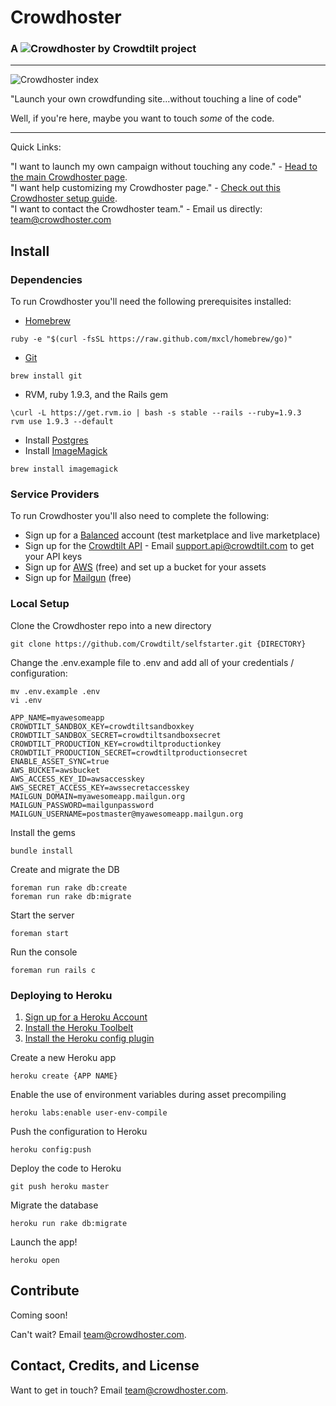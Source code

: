 # Crowdhoster 
### A ![Crowdhoster by Crowdtilt](https://raw.github.com/mattlebel/Crowdhoster/master/app/assets/images/by_crowdtilt.png) project
---

![Crowdhoster index](https://raw.github.com/mattlebel/Crowdhoster/master/app/assets/images/readmeScreenshot.png)

"Launch your own crowdfunding site...without touching a line of code"

Well, if you're here, maybe you want to touch *some* of the code.

---
Quick Links:

"I want to launch my own campaign without touching any code." - [Head to the main Crowdhoster page](http://crowdhoster.com).      
"I want help customizing my Crowdhoster page." - [Check out this Crowdhoster setup guide](http:crowdhostersetup.herokuapp.com).    
"I want to contact the Crowdhoster team." - Email us directly: [team@crowdhoster.com](mailto:team@crowdhoster.com)

## Install

### Dependencies

To run Crowdhoster you'll need the following prerequisites installed:

* [Homebrew](http://mxcl.github.io/homebrew/)    
```
ruby -e "$(curl -fsSL https://raw.github.com/mxcl/homebrew/go)"
```
* [Git](http://git-scm.com/)   
```
brew install git
```
* RVM, ruby 1.9.3, and the Rails gem    
```
\curl -L https://get.rvm.io | bash -s stable --rails --ruby=1.9.3
rvm use 1.9.3 --default
```
* Install [Postgres](https://devcenter.heroku.com/articles/heroku-postgresql#local-setup)    
* Install [ImageMagick](http://www.imagemagick.org/script/index.php)    
```
brew install imagemagick
```

### Service Providers

To run Crowdhoster you'll also need to complete the following:

* Sign up for a [Balanced](https://www.balancedpayments.com/) account (test marketplace and live marketplace)    
* Sign up for the [Crowdtilt API](https://www.crowdtilt.com/learn/developers) - Email [support.api@crowdtilt.com](mailto:support.api@crowdtilt.com) to get your API keys    
* Sign up for [AWS](http://aws.amazon.com/s3/) (free) and set up a bucket for your assets    
* Sign up for [Mailgun](http://www.mailgun.com/) (free)    

### Local Setup

Clone the Crowdhoster repo into a new directory    
```
git clone https://github.com/Crowdtilt/selfstarter.git {DIRECTORY}
```

Change the .env.example file to .env and add all of your credentials / configuration:    
```
mv .env.example .env
vi .env

APP_NAME=myawesomeapp
CROWDTILT_SANDBOX_KEY=crowdtiltsandboxkey
CROWDTILT_SANDBOX_SECRET=crowdtiltsandboxsecret
CROWDTILT_PRODUCTION_KEY=crowdtiltproductionkey
CROWDTILT_PRODUCTION_SECRET=crowdtiltproductionsecret
ENABLE_ASSET_SYNC=true
AWS_BUCKET=awsbucket
AWS_ACCESS_KEY_ID=awsaccesskey
AWS_SECRET_ACCESS_KEY=awssecretaccesskey
MAILGUN_DOMAIN=myawesomeapp.mailgun.org
MAILGUN_PASSWORD=mailgunpassword
MAILGUN_USERNAME=postmaster@myawesomeapp.mailgun.org
```

Install the gems    
```
bundle install
```

Create and migrate the DB    
```
foreman run rake db:create
foreman run rake db:migrate
```

Start the server    
```
foreman start
```

Run the console    
```
foreman run rails c
```

### Deploying to Heroku

1. [Sign up for a Heroku Account](https://www.heroku.com/)    
2. [Install the Heroku Toolbelt](https://toolbelt.heroku.com/)    
3. [Install the Heroku config plugin](https://devcenter.heroku.com/articles/config-vars#using-foreman-and-heroku-config)

Create a new Heroku app    
```
heroku create {APP NAME}
```

Enable the use of environment variables during asset precompiling    
```
heroku labs:enable user-env-compile
```

Push the configuration to Heroku    
```
heroku config:push 
```

Deploy the code to Heroku    
```
git push heroku master
```

Migrate the database    
```
heroku run rake db:migrate
```

Launch the app!    
```
heroku open
```

## Contribute

Coming soon!

Can't wait? Email [team@crowdhoster.com](mailto:team@crowdhoster.com).

## Contact, Credits, and License

Want to get in touch? Email [team@crowdhoster.com](mailto:team@crowdhoster.com).